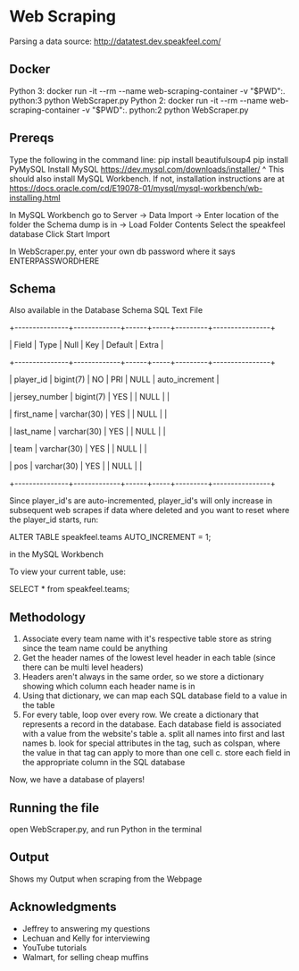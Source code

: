 # Web Scraping

Parsing a data source: <http://datatest.dev.speakfeel.com/>

## Docker
Python 3: 
    docker run -it --rm --name web-scraping-container -v "$PWD":. python:3 python WebScraper.py
Python 2:
    docker run -it --rm --name web-scraping-container -v "$PWD":. python:2 python WebScraper.py

## Prereqs

Type the following in the command line:
    pip install beautifulsoup4
    pip install PyMySQL
Install MySQL https://dev.mysql.com/downloads/installer/
^ This should also install MySQL Workbench. If not, installation instructions are at https://docs.oracle.com/cd/E19078-01/mysql/mysql-workbench/wb-installing.html

In MySQL Workbench go to
    Server -> Data Import -> Enter location of the folder the Schema dump is in
            -> Load Folder Contents 
    Select the speakfeel database
    Click Start Import

In WebScraper.py, enter your own db password where it says ENTERPASSWORDHERE

## Schema

Also available in the Database Schema SQL Text File

+---------------+-------------+------+-----+---------+----------------+

| Field         | Type        | Null | Key | Default | Extra          |

+---------------+-------------+------+-----+---------+----------------+

| player_id     | bigint(7)   | NO   | PRI | NULL    | auto_increment |

| jersey_number | bigint(7)   | YES  |     | NULL    |                |

| first_name    | varchar(30) | YES  |     | NULL    |                |

| last_name     | varchar(30) | YES  |     | NULL    |                |

| team          | varchar(30) | YES  |     | NULL    |                |

| pos           | varchar(30) | YES  |     | NULL    |                |

+---------------+-------------+------+-----+---------+----------------+

Since player_id's are auto-incremented, player_id's will only increase in subsequent web scrapes
if data where deleted and you want to reset where the player_id starts, run:

ALTER TABLE speakfeel.teams AUTO_INCREMENT = 1;

in the MySQL Workbench

To view your current table, use:

SELECT * from speakfeel.teams;

## Methodology

1) Associate every team name with it's respective table 
    store as string since the team name could be anything
2) Get the header names of the lowest level header in each table (since there can be multi level headers)
3) Headers aren't always in the same order, so we store a dictionary showing which column each header name is in
4) Using that dictionary, we can map each SQL database field to a value in the table
5) For every table, loop over every row. We create a dictionary that represents a record in the database. Each database field is associated with a value from the website's table
    a. split all names into first and last names
    b. look for special attributes in the tag, such as colspan, where the value in that tag can apply to more than one cell
    c. store each field in the appropriate column in the SQL database
	
Now, we have a database of players!

## Running the file

open WebScraper.py, and run Python in the terminal

## Output

Shows my Output when scraping from the Webpage

## Acknowledgments
* Jeffrey to answering my questions
* Lechuan and Kelly for interviewing
* YouTube tutorials
* Walmart, for selling cheap muffins

